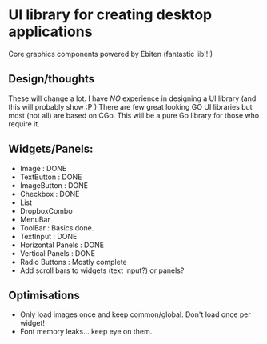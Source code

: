 # UI library for creating desktop applications

Core graphics components powered by Ebiten (fantastic lib!!!)


## Design/thoughts

These will change a lot. I have *NO* experience in designing a UI library (and this will probably show :P )
There are few great looking GO UI libraries but most (not all) are based on CGo. This will be a pure Go library for
those who require it.


## Widgets/Panels:

- Image : DONE
- TextButton : DONE
- ImageButton : DONE
- Checkbox : DONE
- List
- DropboxCombo
- MenuBar
- ToolBar : Basics done.
- TextInput : DONE
- Horizontal Panels : DONE
- Vertical Panels : DONE
- Radio Buttons : Mostly complete
- Add scroll bars to widgets (text input?) or panels?

## Optimisations

- Only load images once and keep common/global. Don't load once per widget!
- Font memory leaks...  keep eye on them.

